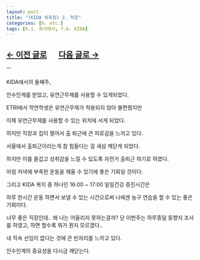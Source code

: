 ```yaml
---
layout: post
title: "(KIDA 위촉원) 2. 적응"
categories: [6. etc.]
tags: [6.1. 회사에서, f.b. KIDA]
---
```


## [←  이전 글로](https://maizer2.github.io/6.%20etc2024/10/04/(KIDA)-1.html) 　 [다음 글로 →](https://maizer2.github.io/6.%20etc2024/10/18/(KIDA)-3.html)

'''

KIDA에서의 둘째주, 

인수인계를 받았고, 유연근무제를 사용할 수 있게되었다.

ETRI에서 학연학생은 유연근무제가 적용되지 않아 불편했지만

이제 유연근무제를 사용할 수 있는 위치에 서게 되었다.

하지만 직장과 집이 멀어서 출 퇴근에 큰 피로감을 느끼고 있다.

서울에서 출퇴근이라는게 참 힘들다는 걸 새삼 깨닫게 되었다.

하지만 이를 즐겁고 성취감을 느낄 수 있도록 자전거 출퇴근 하기로 하였다.

아침 저녁에 부족한 운동을 채울 수 있기에 좋은 기회일 것이다.

그리고 KIDA 복지 중 하나인 16:00 ~ 17:00 일일건강 증진시간은

하루 한시간 운동 하면서 보낼 수 있는 시간으로써 나에겐 농구 연습을 할 수 있는 좋은 기회이다.

너무 좋은 직장인데.. 왜 나는 어울리지 못하는걸까?
닫
이번주는 하루종일 동향지 조사를 하였고, 하면 할수록 뭐가 뭔지 모르겠다..

내 직속 선임이 없다는 것에 큰 빈자리를 느끼고 있다.

인수인계의 중요성을 다시금 깨닫는다.